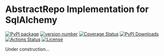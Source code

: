 # AbstractRepo Implementation for SqlAlchemy

[![PyPI package](https://img.shields.io/badge/pip%20install-abstractrepo--sqlalchemy-brightgreen)](https://pypi.org/project/abstractrepo-sqlalchemy/)
[![version number](https://img.shields.io/pypi/v/abstractrepo-sqlalchemy?color=green&label=version)](https://github.com/Smoren/abstractrepo-sqlalchemy-pypi/releases)
[![Coverage Status](https://coveralls.io/repos/github/Smoren/abstractrepo-sqlalchemy-pypi/badge.svg?branch=master)](https://coveralls.io/github/Smoren/abstractrepo-sqlalchemy-pypi?branch=master)
[![PyPI Downloads](https://static.pepy.tech/badge/abstractrepo-sqlalchemy)](https://pepy.tech/projects/abstractrepo-sqlalchemy)
[![Actions Status](https://github.com/Smoren/abstractrepo-sqlalchemy-pypi/workflows/Test/badge.svg)](https://github.com/Smoren/abstractrepo-sqlalchemy-pypi/actions)
[![License](https://img.shields.io/github/license/Smoren/abstractrepo-sqlalchemy-pypi)](https://github.com/Smoren/abstractrepo-sqlalchemy-pypi/blob/master/LICENSE)

Under construction...
